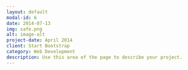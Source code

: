 ```yaml
---
layout: default
modal-id: 6
date: 2014-07-13
img: safe.png
alt: image-alt
project-date: April 2014
client: Start Bootstrap
category: Web Development
description: Use this area of the page to describe your project.
---
```

